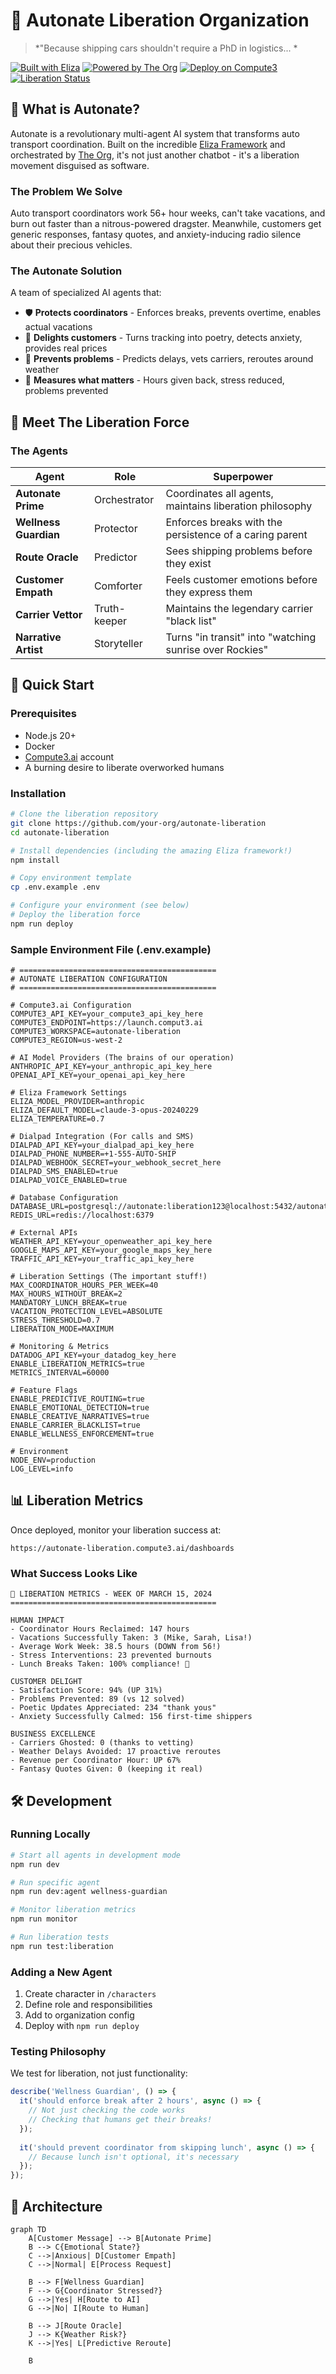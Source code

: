 # 🚀 Autonate Liberation Organization

> *"Because shipping cars shouldn't require a PhD in logistics... *

[![Built with Eliza](https://img.shields.io/badge/Built%20with-Eliza%20Framework-purple)](https://github.com/elizaOS/eliza)
[![Powered by The Org](https://img.shields.io/badge/Powered%20by-The%20Org-blue)](https://github.com/elizaOS/the-org)
[![Deploy on Compute3](https://img.shields.io/badge/Deploy%20on-Compute3.ai-green)](https://compute3.ai)
[![Liberation Status](https://img.shields.io/badge/Coordinators-LIBERATED-success)](https://autonate-liberation.compute3.ai/metrics)

## 🌟 What is Autonate?

Autonate is a revolutionary multi-agent AI system that transforms auto transport coordination. Built on the incredible [Eliza Framework](https://github.com/elizaOS/eliza) and orchestrated by [The Org](https://github.com/elizaOS/the-org), it's not just another chatbot - it's a liberation movement disguised as software.

### The Problem We Solve

Auto transport coordinators work 56+ hour weeks, can't take vacations, and burn out faster than a nitrous-powered dragster. Meanwhile, customers get generic responses, fantasy quotes, and anxiety-inducing radio silence about their precious vehicles.

### The Autonate Solution

A team of specialized AI agents that:
- 🛡️ **Protects coordinators** - Enforces breaks, prevents overtime, enables actual vacations
- 💝 **Delights customers** - Turns tracking into poetry, detects anxiety, provides real prices
- 🔮 **Prevents problems** - Predicts delays, vets carriers, reroutes around weather
- 🎯 **Measures what matters** - Hours given back, stress reduced, problems prevented

## 🤖 Meet The Liberation Force

### The Agents

| Agent | Role | Superpower |
|-------|------|------------|
| **Autonate Prime** | Orchestrator | Coordinates all agents, maintains liberation philosophy |
| **Wellness Guardian** | Protector | Enforces breaks with the persistence of a caring parent |
| **Route Oracle** | Predictor | Sees shipping problems before they exist |
| **Customer Empath** | Comforter | Feels customer emotions before they express them |
| **Carrier Vettor** | Truth-keeper | Maintains the legendary carrier "black list" |
| **Narrative Artist** | Storyteller | Turns "in transit" into "watching sunrise over Rockies" |

## 🚀 Quick Start

### Prerequisites
- Node.js 20+
- Docker
- [Compute3.ai](https://compute3.ai) account
- A burning desire to liberate overworked humans

### Installation

```bash
# Clone the liberation repository
git clone https://github.com/your-org/autonate-liberation
cd autonate-liberation

# Install dependencies (including the amazing Eliza framework!)
npm install

# Copy environment template
cp .env.example .env

# Configure your environment (see below)
# Deploy the liberation force
npm run deploy
```

### Sample Environment File (.env.example)

```env
# ============================================
# AUTONATE LIBERATION CONFIGURATION
# ============================================

# Compute3.ai Configuration
COMPUTE3_API_KEY=your_compute3_api_key_here
COMPUTE3_ENDPOINT=https://launch.comput3.ai
COMPUTE3_WORKSPACE=autonate-liberation
COMPUTE3_REGION=us-west-2

# AI Model Providers (The brains of our operation)
ANTHROPIC_API_KEY=your_anthropic_api_key_here
OPENAI_API_KEY=your_openai_api_key_here

# Eliza Framework Settings
ELIZA_MODEL_PROVIDER=anthropic
ELIZA_DEFAULT_MODEL=claude-3-opus-20240229
ELIZA_TEMPERATURE=0.7

# Dialpad Integration (For calls and SMS)
DIALPAD_API_KEY=your_dialpad_api_key_here
DIALPAD_PHONE_NUMBER=+1-555-AUTO-SHIP
DIALPAD_WEBHOOK_SECRET=your_webhook_secret_here
DIALPAD_SMS_ENABLED=true
DIALPAD_VOICE_ENABLED=true

# Database Configuration
DATABASE_URL=postgresql://autonate:liberation123@localhost:5432/autonate_db
REDIS_URL=redis://localhost:6379

# External APIs
WEATHER_API_KEY=your_openweather_api_key_here
GOOGLE_MAPS_API_KEY=your_google_maps_key_here
TRAFFIC_API_KEY=your_traffic_api_key_here

# Liberation Settings (The important stuff!)
MAX_COORDINATOR_HOURS_PER_WEEK=40
MAX_HOURS_WITHOUT_BREAK=2
MANDATORY_LUNCH_BREAK=true
VACATION_PROTECTION_LEVEL=ABSOLUTE
STRESS_THRESHOLD=0.7
LIBERATION_MODE=MAXIMUM

# Monitoring & Metrics
DATADOG_API_KEY=your_datadog_key_here
ENABLE_LIBERATION_METRICS=true
METRICS_INTERVAL=60000

# Feature Flags
ENABLE_PREDICTIVE_ROUTING=true
ENABLE_EMOTIONAL_DETECTION=true
ENABLE_CREATIVE_NARRATIVES=true
ENABLE_CARRIER_BLACKLIST=true
ENABLE_WELLNESS_ENFORCEMENT=true

# Environment
NODE_ENV=production
LOG_LEVEL=info
```

## 📊 Liberation Metrics

Once deployed, monitor your liberation success at:

```
https://autonate-liberation.compute3.ai/dashboards
```

### What Success Looks Like

```
🎯 LIBERATION METRICS - WEEK OF MARCH 15, 2024
==============================================

HUMAN IMPACT
- Coordinator Hours Reclaimed: 147 hours
- Vacations Successfully Taken: 3 (Mike, Sarah, Lisa!)  
- Average Work Week: 38.5 hours (DOWN from 56!)
- Stress Interventions: 23 prevented burnouts
- Lunch Breaks Taken: 100% compliance! 🎉

CUSTOMER DELIGHT  
- Satisfaction Score: 94% (UP 31%)
- Problems Prevented: 89 (vs 12 solved)
- Poetic Updates Appreciated: 234 "thank yous"
- Anxiety Successfully Calmed: 156 first-time shippers

BUSINESS EXCELLENCE
- Carriers Ghosted: 0 (thanks to vetting)
- Weather Delays Avoided: 17 proactive reroutes
- Revenue per Coordinator Hour: UP 67%
- Fantasy Quotes Given: 0 (keeping it real)
```

## 🛠️ Development

### Running Locally

```bash
# Start all agents in development mode
npm run dev

# Run specific agent
npm run dev:agent wellness-guardian

# Monitor liberation metrics
npm run monitor

# Run liberation tests
npm run test:liberation
```

### Adding a New Agent

1. Create character in `/characters`
2. Define role and responsibilities
3. Add to organization config
4. Deploy with `npm run deploy`

### Testing Philosophy

We test for liberation, not just functionality:

```javascript
describe('Wellness Guardian', () => {
  it('should enforce break after 2 hours', async () => {
    // Not just checking the code works
    // Checking that humans get their breaks!
  });
  
  it('should prevent coordinator from skipping lunch', async () => {
    // Because lunch isn't optional, it's necessary
  });
});
```

## 🎨 Architecture

```mermaid
graph TD
    A[Customer Message] --> B[Autonate Prime]
    B --> C{Emotional State?}
    C -->|Anxious| D[Customer Empath]
    C -->|Normal| E[Process Request]
    
    B --> F[Wellness Guardian]
    F --> G{Coordinator Stressed?}
    G -->|Yes| H[Route to AI]
    G -->|No| I[Route to Human]
    
    B --> J[Route Oracle]
    J --> K{Weather Risk?}
    K -->|Yes| L[Predictive Reroute]
    
    B
